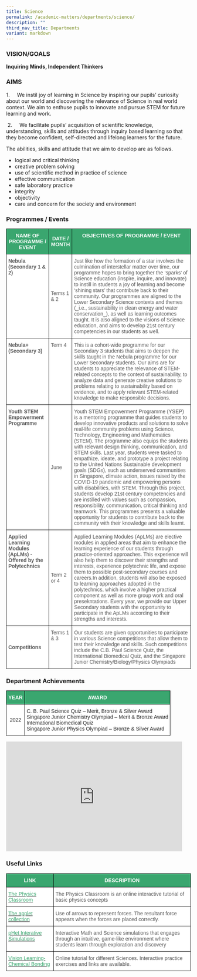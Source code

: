 ```yaml
---
title: Science
permalink: /academic-matters/departments/science/
description: ""
third_nav_title: Departments
variant: markdown
---
```

### VISION/GOALS

**Inquiring Minds, Independent Thinkers**

### AIMS&nbsp;

1.&nbsp;&nbsp;&nbsp;&nbsp; We instil joy of learning in Science by inspiring our pupils’ curiosity about our world and discovering the relevance of Science in real world context. We aim to enthuse pupils to innovate and pursue STEM for future learning and work.&nbsp;

  

&nbsp;2.&nbsp;&nbsp;&nbsp;&nbsp; We facilitate pupils’ acquisition of scientific knowledge, understanding, skills and attitudes through inquiry based learning so that they become confident, self-directed and lifelong learners for the future.&nbsp;

The abilities, skills and attitude that we aim to develop are as follows.&nbsp;

*   logical and critical thinking&nbsp;
*   creative problem solving
*   use of scientific method in practice of science&nbsp;
*   effective communication&nbsp;
*   safe laboratory practice
*   integrity
*   objectivity
*   care and concern for the society and environment

### Programmes / Events

<style type="text/css">
.tg  {border-collapse:collapse;border-spacing:0;}
.tg td{border-color:black;border-style:solid;border-width:1px;font-family:Arial, sans-serif;font-size:14px;
  overflow:hidden;padding:10px 5px;word-break:normal;}
.tg th{border-color:black;border-style:solid;border-width:1px;font-family:Arial, sans-serif;font-size:14px;
  font-weight:normal;overflow:hidden;padding:10px 5px;word-break:normal;}
.tg .tg-k0s0{background-color:#3AA66F;color:#FFF;font-weight:bold;text-align:center;vertical-align:middle}
.tg .tg-qrq8{background-color:#FFF;color:#565656;font-weight:bold;text-align:left;vertical-align:top}
.tg .tg-0y1c{background-color:#3AA66F;color:#FFF;font-weight:bold;text-align:center;vertical-align:top}
.tg .tg-mwz3{background-color:#FFF;color:#565656;text-align:left;vertical-align:middle}
.tg .tg-njgx{background-color:#FFF;color:#565656;text-align:left;vertical-align:top}
.tg .tg-7bcw{background-color:#FFF;color:#565656;font-weight:bold;text-align:left;vertical-align:middle}
</style>
<table class="tg">
<thead>
  <tr>
    <th class="tg-k0s0"><span style="color:#FFF;background-color:#3AA66F">NAME OF PROGRAMME / EVENT</span></th>
    <th class="tg-k0s0"><span style="color:#FFF;background-color:#3AA66F">DATE / MONTH</span></th>
    <th class="tg-0y1c">OBJECTIVES OF PROGRAMME / EVENT</th>
  </tr>
</thead>
<tbody>
  <tr>
    <td class="tg-qrq8"><span style="color:#565656">Nebula (Secondary 1 &amp; 2)</span><br></td>
    <td class="tg-mwz3"><span style="color:#565656"> Terms 1 &amp; 2</span></td>
    <td class="tg-mwz3"><span style="color:#565656">Just like how the formation of a star involves the culmination of interstellar matter over time, our programme hopes to bring together the ‘sparks’ of Science education (inspire, inquire, and innovate) to instill in students a joy of learning and become ‘shining stars’ that contribute back to their community. 
			Our programmes are aligned to the Lower Secondary Science contexts and themes (_i.e., sustainability in clean energy and water conservation_), as well as learning outcomes taught. It is also aligned to the visions of Science education, and aims to develop 21st&nbsp;century competencies in our students as well.
</span></td>
  </tr>
  <tr>
    <td class="tg-qrq8"><span style="color:#565656">Nebula+ (Secondary 3)</span><br></td>
    <td class="tg-njgx"><span style="color:#565656">Term 4 </span></td>
    <td class="tg-mwz3"><span style="color:#565656">This is a cohort-wide programme for our Secondary 3 students that aims to deepen the skills taught in the Nebula programme for our Lower Secondary students. Our aims are for students to appreciate the relevance of STEM-related concepts to the context of sustainability, to analyze data and generate creative solutions to problems relating to sustainability based on evidence, and to apply relevant STEM-related knowledge to make responsible decisions.</span><br></td>
  </tr>
  <tr>
    <td class="tg-qrq8"><span style="color:#565656">Youth STEM Empowerment Programme </span></td>
    <td class="tg-mwz3"><span style="color:#565656">June </span></td>
    <td class="tg-mwz3"><span style="color:#565656">Youth STEM Empowerment Programme (YSEP) is a mentoring programme that guides students to develop innovative products and solutions to solve real-life community problems using Science, Technology, Engineering and Mathematics (STEM). The programme also equips the students with relevant design thinking, communication, and STEM skills. Last year, students were tasked to empathize, ideate, and prototype a project relating to the United Nations Sustainable development goals (SDGs), such as underserved communities in Singapore, climate action, issues raised by the COVID-19 pandemic and empowering persons with disabilities, with STEM. Through this project, students develop 21st century competencies and are instilled with values such as compassion, responsibility, communication, critical thinking and teamwork. This programmes presents a valuable opportunity for students to contribute back to the community with their knowledge and skills learnt.</span><span style="background-color:initial"></span><span style="color:#565656"> </span></td>
  </tr>
  <tr>
    <td class="tg-qrq8"><span style="color:#565656">Applied Learning Modules (ApLMs) - Offered by the Polytechnics</span><br></td>
    <td class="tg-mwz3"><span style="color:#565656">Term 2 or 4</span><br></td>
    <td class="tg-njgx"><span style="background-color:initial">Applied Learning Modules (ApLMs) are elective modules in applied areas that aim to enhance the learning experience of our students through practice-oriented approaches. This experience will also help them to discover their strengths and interests, experience polytechnic life, and expose them to possible post-secondary courses and careers.In addition, students will also be exposed to learning approaches adopted in the polytechnics, which involve a higher practical component as well as more group work and oral presekntations. Every year, we provide our Upper Secondary students with the opportunity to participate in the ApLMs according to their strengths and interests.</span> </td>
  </tr>
  <tr>
    <td class="tg-7bcw"><span style="color:#565656">Competitions</span><br></td>
    <td class="tg-njgx"><span style="color:#565656">Terms 1 &amp; 3</span><br></td>
    <td class="tg-mwz3"><span style="color:#565656">Our students are given opportunities to participate in various Science competitions that allow them to test their knowledge and skills. Such competitions include the C.B. Paul Science Quiz, the International Biomedical Quiz, and the Singapore Junior Chemistry/Biology/Physics Olympiads</span><br> </td>
  </tr>
</tbody>
</table>

### Department Achievements

<style type="text/css">
.tg  {border-collapse:collapse;border-spacing:0;}
.tg td{border-color:black;border-style:solid;border-width:1px;font-family:Arial, sans-serif;font-size:14px;
  overflow:hidden;padding:10px 5px;word-break:normal;}
.tg th{border-color:black;border-style:solid;border-width:1px;font-family:Arial, sans-serif;font-size:14px;
  font-weight:normal;overflow:hidden;padding:10px 5px;word-break:normal;}
.tg .tg-k0s0{background-color:#3AA66F;color:#FFF;font-weight:bold;text-align:center;vertical-align:middle}
.tg .tg-a3j2{background-color:#FFF;color:#222;text-align:center;vertical-align:middle}
.tg .tg-1ppo{background-color:#FFF;color:#222;text-align:left;vertical-align:middle}
.tg .tg-tsok{background-color:#FFF;color:#222;text-align:left;vertical-align:top}
</style>
<table class="tg">
<thead>
  <tr>
    <th class="tg-k0s0"><span style="color:#FFF;background-color:#3AA66F">YEAR</span></th>
    <th class="tg-k0s0"><span style="color:#FFF;background-color:#3AA66F">AWARD</span></th>
  </tr>
</thead>
<tbody>
  <tr>
    <td class="tg-a3j2"><span style="color:#222;background-color:#FFF">2022</span></td>
    <td class="tg-1ppo"><span style="color:#222;background-color:#FFF">C. B. Paul Science Quiz – Merit, Bronze &amp; Silver Award<br>Singapore Junior Chemistry Olympiad – Merit &amp; Bronze Award<br>International Biomedical Quiz<br>Singapore Junior Physics Olympiad – Bronze &amp; Silver Award</span></td>
  </tr>

  <tr>
  </tr>
</tbody>
</table>

<iframe allowfullscreen="true" height="299" width="480" frameborder="0" src="https://docs.google.com/presentation/d/e/2PACX-1vRgQ9LScg5GfOgFq4d6VCm2mxYNAvxRFFPAR7EmNVPSK3ok4NudO7nVmSLcoju89p8IlZT60CFIZeJa/embed?start=true&amp;loop=true&amp;delayms=3000"></iframe>

### Useful Links
<style type="text/css">
.tg  {border-collapse:collapse;border-spacing:0;}
.tg td{border-color:black;border-style:solid;border-width:1px;font-family:Arial, sans-serif;font-size:14px;
  overflow:hidden;padding:10px 5px;word-break:normal;}
.tg th{border-color:black;border-style:solid;border-width:1px;font-family:Arial, sans-serif;font-size:14px;
  font-weight:normal;overflow:hidden;padding:10px 5px;word-break:normal;}
.tg .tg-k0s0{background-color:#3AA66F;color:#FFF;font-weight:bold;text-align:center;vertical-align:middle}
.tg .tg-av5t{background-color:#FFF;color:#3AA66F;text-align:left;vertical-align:top}
.tg .tg-mwz3{background-color:#FFF;color:#565656;text-align:left;vertical-align:middle}
</style>
<table class="tg">
<thead>
  <tr>
    <th class="tg-k0s0"><span style="color:#FFF;background-color:#3AA66F">LINK</span></th>
    <th class="tg-k0s0"><span style="color:#FFF;background-color:#3AA66F">DESCRIPTION</span></th>
  </tr>
</thead>
<tbody>
  <tr>
    <td class="tg-av5t"><a href="http://www.physicsclassroom.com/"><span style="text-decoration:none;color:#3AA66F">The Physics Classroom</span></a></td>
    <td class="tg-mwz3"><span style="color:#565656">The Physics Classroom is an online interactive tutorial of basic physics concepts</span></td>
  </tr>
  <tr>
    <td class="tg-av5t"><a href="http://www.lon-capa.org/~mmp/kap3/cd052a.htm"><span style="text-decoration:none;color:#3AA66F">The applet collection</span></a></td>
    <td class="tg-mwz3"><span style="color:#565656">Use of arrows to represent forces. The resultant force appears when the forces are placed correctly.</span></td>
  </tr>
  <tr>
    <td class="tg-av5t"><a href="https://phet.colorado.edu/en/simulations/filter?type=html"><span style="text-decoration:none;color:#3AA66F">pHet Interative Simulations</span></a></td>
    <td class="tg-mwz3"><span style="color:#565656">Interactive Math and Science simulations that engages through an intuitive, game-like environment where students learn through exploration and discovery</span></td>
  </tr>
  <tr>
    <td class="tg-av5t"><a href="http://www.visionlearning.com/library/module_viewer.php?mid=55&amp;mcid=&amp;l="><span style="text-decoration:none;color:#3AA66F">Vision Learning- Chemical Bonding </span></a></td>
    <td class="tg-mwz3"><span style="color:#565656">Online tutorial for different Sciences. Interactive practice exercises and links are available. </span></td>
  </tr>
</tbody>
</table>